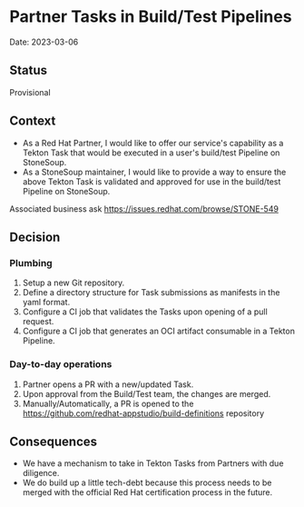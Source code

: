 # Partner Tasks in Build/Test Pipelines

Date: 2023-03-06

## Status

Provisional

## Context

* As a Red Hat Partner, I would like to offer our service's capability as a Tekton Task that would be executed in a user's build/test Pipeline on StoneSoup.
* As a StoneSoup maintainer, I would like to provide a way to ensure the above Tekton Task is validated and approved for use in the build/test Pipeline on StoneSoup.

Associated business ask
https://issues.redhat.com/browse/STONE-549

## Decision

### Plumbing

1. Setup a new Git repository.
2. Define a directory structure for Task submissions as manifests in the yaml format.
3. Configure a CI job that validates the Tasks upon opening of a pull request.
4. Configure a CI job that generates an OCI artifact consumable in a Tekton Pipeline.

### Day-to-day operations
1. Partner opens a PR with a new/updated Task.
2. Upon approval from the Build/Test team, the changes are merged.
3. Manually/Automatically, a PR is opened to the https://github.com/redhat-appstudio/build-definitions repository

## Consequences

* We have a mechanism to take in Tekton Tasks from Partners with due diligence.
* We do build up a little tech-debt because this process needs to be merged with the official Red Hat certification process in the future.
